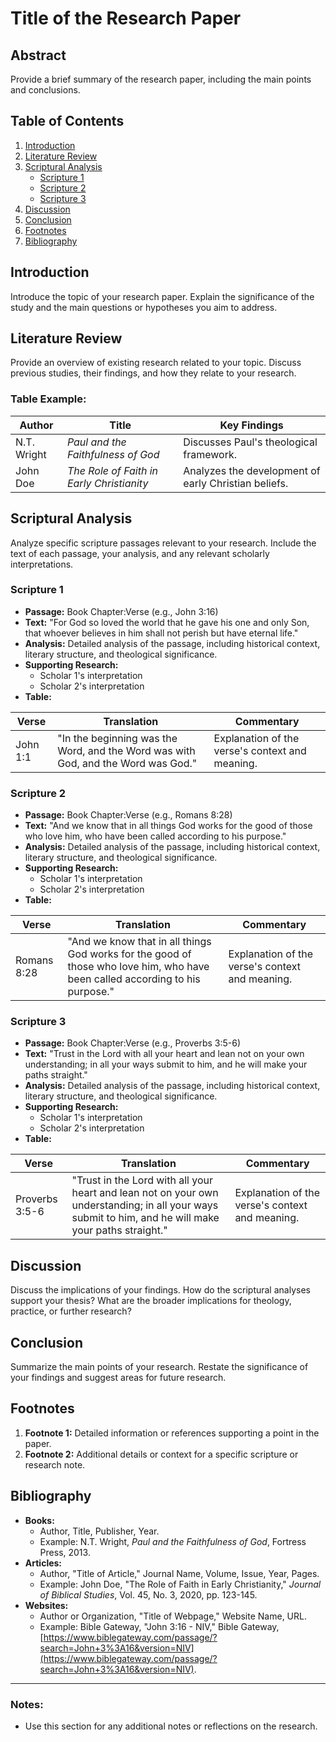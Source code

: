 # Title of the Research Paper

## Abstract
Provide a brief summary of the research paper, including the main points and conclusions.

## Table of Contents
1. [Introduction](#introduction)
2. [Literature Review](#literature-review)
3. [Scriptural Analysis](#scriptural-analysis)
    - [Scripture 1](#scripture-1)
    - [Scripture 2](#scripture-2)
    - [Scripture 3](#scripture-3)
4. [Discussion](#discussion)
5. [Conclusion](#conclusion)
6. [Footnotes](#footnotes)
7. [Bibliography](#bibliography)

## Introduction
Introduce the topic of your research paper. 
Explain the significance of the study and the main
 questions or hypotheses you aim to address.

## Literature Review
Provide an overview of existing research related to your topic. Discuss previous studies, their findings, and how they relate to your research. 

### Table Example:
| Author | Title | Key Findings |
|--------|-------|--------------|
| N.T. Wright | *Paul and the Faithfulness of God* | Discusses Paul's theological framework. |
| John Doe | *The Role of Faith in Early Christianity* | Analyzes the development of early Christian beliefs. |

## Scriptural Analysis
Analyze specific scripture passages relevant to your research. Include the text of each passage, your analysis, and any relevant scholarly interpretations.

### Scripture 1
- **Passage:** Book Chapter:Verse (e.g., John 3:16)
- **Text:** "For God so loved the world that he gave his one and only Son, that whoever believes in him shall not perish but have eternal life."
- **Analysis:** Detailed analysis of the passage, including historical context, literary structure, and theological significance.
- **Supporting Research:** 
    - Scholar 1's interpretation
    - Scholar 2's interpretation
- **Table:**

| Verse | Translation | Commentary |
|-------|--------------|------------|
| John 1:1 | "In the beginning was the Word, and the Word was with God, and the Word was God." | Explanation of the verse's context and meaning. |

### Scripture 2
- **Passage:** Book Chapter:Verse (e.g., Romans 8:28)
- **Text:** "And we know that in all things God works for the good of those who love him, who have been called according to his purpose."
- **Analysis:** Detailed analysis of the passage, including historical context, literary structure, and theological significance.
- **Supporting Research:**
    - Scholar 1's interpretation
    - Scholar 2's interpretation
- **Table:**

| Verse | Translation | Commentary |
|-------|--------------|------------|
| Romans 8:28 | "And we know that in all things God works for the good of those who love him, who have been called according to his purpose." | Explanation of the verse's context and meaning. |

### Scripture 3
- **Passage:** Book Chapter:Verse (e.g., Proverbs 3:5-6)
- **Text:** "Trust in the Lord with all your heart and lean not on your own understanding; in all your ways submit to him, and he will make your paths straight."
- **Analysis:** Detailed analysis of the passage, including historical context, literary structure, and theological significance.
- **Supporting Research:**
    - Scholar 1's interpretation
    - Scholar 2's interpretation
- **Table:**

| Verse | Translation | Commentary |
|-------|--------------|------------|
| Proverbs 3:5-6 | "Trust in the Lord with all your heart and lean not on your own understanding; in all your ways submit to him, and he will make your paths straight." | Explanation of the verse's context and meaning. |

## Discussion
Discuss the implications of your findings. How do the scriptural analyses support your thesis? What are the broader implications for theology, practice, or further research?

## Conclusion
Summarize the main points of your research. Restate the significance of your findings and suggest areas for future research.

## Footnotes
1. **Footnote 1:** Detailed information or references supporting a point in the paper.
2. **Footnote 2:** Additional details or context for a specific scripture or research note.

## Bibliography
- **Books:**
  - Author, Title, Publisher, Year.
  - Example: N.T. Wright, *Paul and the Faithfulness of God*, Fortress Press, 2013.
- **Articles:**
  - Author, "Title of Article," Journal Name, Volume, Issue, Year, Pages.
  - Example: John Doe, "The Role of Faith in Early Christianity," *Journal of Biblical Studies*, Vol. 45, No. 3, 2020, pp. 123-145.
- **Websites:**
  - Author or Organization, "Title of Webpage," Website Name, URL.
  - Example: Bible Gateway, "John 3:16 - NIV," Bible Gateway, [https://www.biblegateway.com/passage/?search=John+3%3A16&version=NIV](https://www.biblegateway.com/passage/?search=John+3%3A16&version=NIV).

---

### Notes:
- Use this section for any additional notes or reflections on the research.

